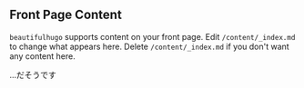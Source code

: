 ## Front Page Content
`beautifulhugo` supports content on your front page. Edit `/content/_index.md` to change what appears here. Delete `/content/_index.md` if you don't want any content here.

...だそうです
